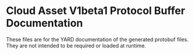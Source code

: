 # Cloud Asset V1beta1 Protocol Buffer Documentation

These files are for the YARD documentation of the generated protobuf files.
They are not intended to be required or loaded at runtime.
